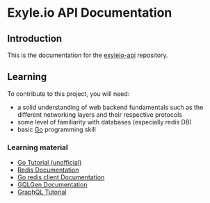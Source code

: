 # Exyle.io API Documentation

## Introduction

This is the documentation for the
[exyleio-api](https://github.com/exyleio/exyleio-api)
repository.

## Learning

To contribute to this project, you will need:

- a solid understanding of web backend fundamentals
  such as the different networking layers and their respective protocols
- some level of familiarity with databases (especially redis DB)
- basic [Go](https://go.dev) programming skill

### Learning material

- [Go Tutorial (unofficial)](https://gobyexample.com)
- [Redis Documentation](https://redis.io/docs)
- [Go redis client Documentation](https://redis.uptrace.dev)
- [GQLGen Documentation](https://gqlgen.com)
- [GraphQL Tutorial](https://www.howtographql.com)
